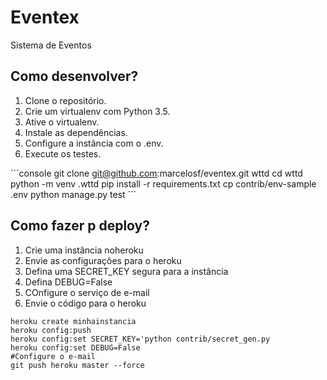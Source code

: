 # Eventex

Sistema de Eventos

## Como desenvolver?

1. Clone o repositório.
2. Crie um virtualenv com Python 3.5.
3. Ative o virtualenv.
4. Instale as dependências.
5. Configure a instância com o .env.
6. Execute os testes.

´´´console
git clone git@github.com:marcelosf/eventex.git wttd
cd wttd
python -m venv .wttd
pip install -r requirements.txt
cp contrib/env-sample .env
python manage.py test
´´´

## Como fazer p deploy?

1. Crie uma instância noheroku
2. Envie as configurações para o heroku
3. Defina uma SECRET_KEY segura para a instância
4. Defina DEBUG=False
5. COnfigure o serviço de e-mail
6. Envie o código para o heroku

```console
heroku create minhainstancia
heroku config:push
heroku config:set SECRET_KEY='python contrib/secret_gen.py
heroku config:set DEBUG=False
#Configure o e-mail
git push heroku master --force
```
